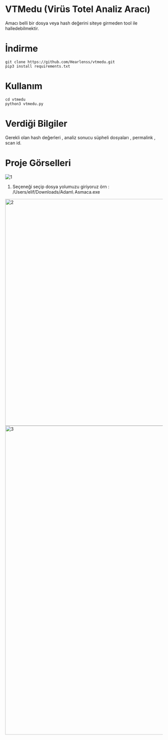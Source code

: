 # VTMedu (Virüs Totel Analiz Aracı)
Amacı belli bir dosya veya hash değerini siteye girmeden tool ile halledebilmektir.
# İndirme 
    git clone https://github.com/Hearlenss/vtmedu.git
    pip3 install requirements.txt
# Kullanım 
    cd vtmedu 
    python3 vtmedu.py 
# Verdiği Bilgiler
Gerekli olan hash değerleri , analiz sonucu süpheli dosyaları , permalink , scan id.
# Proje Görselleri 
![1](https://github.com/Hearlenss/vtmedu/assets/82780619/ea92aca0-705a-47d0-973e-04425cec5234)
1. Seçeneği seçip dosya yolumuzu giriyoruz örn : /Users/elif/Downloads/Adam\ Asmaca.exe
<img width="725" alt="2" src="https://github.com/Hearlenss/vtmedu/assets/82780619/28fb3a63-1d02-43c2-9874-7c134b998b22">
<img width="988" alt="3" src="https://github.com/Hearlenss/vtmedu/assets/82780619/b3b9c005-5890-4b8f-9dbe-4dd852e1570a">
